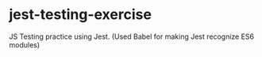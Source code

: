 # jest-testing-exercise
JS Testing practice using Jest. (Used Babel for making Jest recognize ES6 modules)
